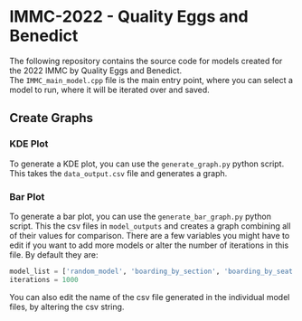# IMMC-2022 - Quality Eggs and Benedict

The following repository contains the source code for models created for the 2022 IMMC by Quality Eggs and Benedict. <br>
The `IMMC_main_model.cpp` file is the main entry point, where you can select a model to run, where it will be iterated over and saved.

## Create Graphs
### KDE Plot
To generate a KDE plot, you can use the `generate_graph.py` python script. This takes the `data_output.csv` file and generates a graph.

### Bar Plot
To generate a bar plot, you can use the `generate_bar_graph.py` python script. This the csv files in `model_outputs` and creates a graph combining all of their values for comparison.
There are a few variables you might have to edit if you want to add more models or alter the number of iterations in this file. By default they are:

```python
model_list = ['random_model', 'boarding_by_section', 'boarding_by_seat']
iterations = 1000
```

You can also edit the name of the csv file generated in the individual model files, by altering the csv string.
